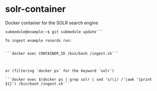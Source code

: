 # solr-container

Docker container for the SOLR search engine

```git submodule init
submodule@example:~$ git submodule update```

To ingest example resords run:


```docker exec CONTAINER_ID /bin/bash /ingest.sh```



or (filtering ´docker ps´ for the keyword ´solr´)

```docker exec $(docker ps | grep solr | sed 's/\|/ /'|awk '{print $1}') /bin/bash /ingest.sh```


